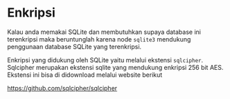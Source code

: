 # Enkripsi

Kalau anda memakai SQLite dan membutuhkan supaya database ini terenkripsi maka beruntunglah karena node `sqlite3` mendukung penggunaan database SQLite yang terenkripsi.

Enkripsi yang didukung oleh SQLite yaitu melalui ekstensi `sqlcipher`. Sqlcipher merupakan ekstensi sqlite yang mendukung enkripsi 256 bit AES. Ekstensi ini bisa di didownload melalui website berikut

https://github.com/sqlcipher/sqlcipher











